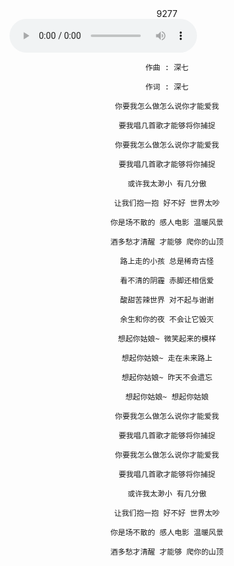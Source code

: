 
<center style=“color:red”>9277</center>


<audio src="http://other.web.nf01.sycdn.kuwo.cn/resource/n3/59/79/4185610769.mp3" controls="controls">
Your browser does not support the audio tag.
</audio>

<center style=“color:bule">

```
作曲 : 深七

作词 : 深七

你要我怎么做怎么说你才能爱我

要我唱几首歌才能够将你捕捉

你要我怎么做怎么说你才能爱我

要我唱几首歌才能够将你捕捉

或许我太渺小 有几分傲

让我们抱一抱 好不好 世界太吵

你是场不散的 感人电影 温暖风景

酒多愁才清醒 才能够 爬你的山顶

路上走的小孩 总是稀奇古怪

看不清的阴霾 赤脚还相信爱

酸甜苦辣世界 对不起与谢谢

余生和你的夜 不会让它毁灭

想起你姑娘~ 微笑起来的模样

想起你姑娘~ 走在未来路上

想起你姑娘~ 昨天不会遗忘

想起你姑娘~ 想起你姑娘

你要我怎么做怎么说你才能爱我

要我唱几首歌才能够将你捕捉

你要我怎么做怎么说你才能爱我

要我唱几首歌才能够将你捕捉

或许我太渺小 有几分傲

让我们抱一抱 好不好 世界太吵

你是场不散的 感人电影 温暖风景

酒多愁才清醒 才能够 爬你的山顶

```
</center>
